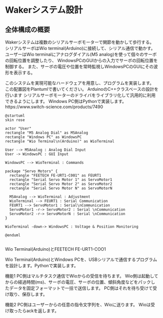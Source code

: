 # Wakerシステム設計

## 全体構成の概要
Wakerシステムは複数のシリアルサーボモーターで関節を動かして歩行する。
シリアルサーボはWio terminal(Arduino)に接続して、シリアル通信で動かす。
ユーザーはWio terminalにアナログダイアル(M5 analog)を使って個々のサーボの回転位置を調整したり、
WindowsPCのGUIからの入力でサーボの回転位置を制御する。
また、サーボの電圧や位置を常時監視しWindowsPCのGUIにその波形を表示する。

<!-->
このシステムを実現可能なハードウェアを用意し、プログラムを実装します。
この配置図をPlantumlで書いてください。

ArduinoのC++クラスベースの設計を行います
シリアルサーボモーターのドライバをライブラリ化して汎用的に利用できるようにします。
Windows PC側はPythonで実装します。

https://www.switch-science.com/products/7490

</!-->

```plantuml
@startuml
skin rose

actor "User"
rectangle "M5 Analog Dial" as M5Analog
rectangle "Windows PC" as WindowsPC
rectangle "Wio Terminal\n(Arduino)" as WioTerminal

User --> M5Analog : Analog Dial Input
User -> WindowsPC : GUI Input

WindowsPC --> WioTerminal : Commands

package "Servo Motors" {
  rectangle "FEETECH FE-URT1-C001" as FEURT1
  rectangle "Serial Servo Motor 1" as ServoMotor1
  rectangle "Serial Servo Motor 2" as ServoMotor2
  rectangle "Serial Servo Motor N" as ServoMotorN
  
  M5Analog --> WioTerminal : Adjustment
  WioTerminal --> FEURT1 : Serial Communication
  FEURT1 --> ServoMotor1 : Serial\nCommunication
  ServoMotor1 -r-> ServoMotor2 : Serial \nCommunication
  ServoMotor2 -r-> ServoMotorN : Serial \nCommunication
}

WioTerminal -down-> WindowsPC : Voltage & Position Monitoring

@enduml


```

Wio Terminal(Arduino)とFEETECH FE-URT1-COO1

Wio Terminal(Arduino)とWindows PCを、USBシリアルで通信するプログラムを設計します。Pythonで実装します。

機能1
PC側はマルチタスク通信でWioからの受信を待ちます。
Wio側は起動してからの経過時間(ms)、サーボの電圧、サーボの位置、傾斜角度などをパックしたデータを固定フォーマットで一括で送信します。
PC側はそれを待ち受けて受け取り、保存します。

機能2
PC側はユーザーからの任意の指令文字列を、Wioに送ります。
Wioは受け取ったらackを返します。